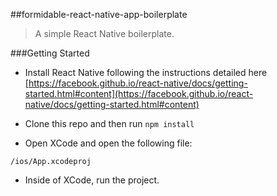 ##formidable-react-native-app-boilerplate
> A simple React Native boilerplate.

###Getting Started

- Install React Native following the instructions detailed here [https://facebook.github.io/react-native/docs/getting-started.html#content](https://facebook.github.io/react-native/docs/getting-started.html#content)

- Clone this repo and then run `npm install`

- Open XCode and open the following file:

`/ios/App.xcodeproj`

- Inside of XCode, run the project.